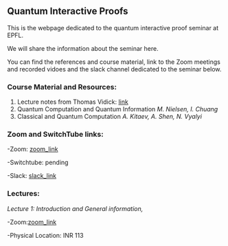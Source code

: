 ## Quantum Interactive Proofs

This is the webpage dedicated to the quantum interactive proof seminar at EPFL.

We will share the information about the seminar here. 

You can find the references and course material, link to the Zoom meetings and recorded vidoes and the slack channel dedicated to the seminar below.

### Course Material and Resources: 
1. Lecture notes from Thomas Vidick: [link](http://users.cms.caltech.edu/~vidick/teaching/fsmp/)
2. Quantum Computation and Quantum Information _M. Nielsen, I. Chuang_
3. Classical and Quantum Computation _A. Kitaev, A. Shen, N. Vyalyi_

### Zoom and SwitchTube links: 
-Zoom: [zoom_link](https://epfl.zoom.us/j/69333780300)

-Switchtube: pending

-Slack: [slack_link](https://join.slack.com/t/slack-tfg9433/shared_invite/zt-wus5ohtt-aNpLkuR8_n8RQb5NbBZPCQ)

### Lectures: 
_Lecture 1: Introduction and General information,_ 

-Zoom:[zoom_link](https://epfl.zoom.us/j/69333780300)

-Physical Location: INR 113
